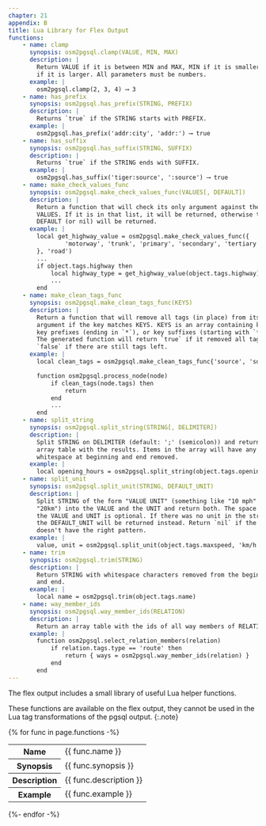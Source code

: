 ```yaml
---
chapter: 21
appendix: B
title: Lua Library for Flex Output
functions:
    - name: clamp
      synopsis: osm2pgsql.clamp(VALUE, MIN, MAX)
      description: |
        Return VALUE if it is between MIN and MAX, MIN if it is smaller, or MAX
        if it is larger. All parameters must be numbers.
      example: |
        osm2pgsql.clamp(2, 3, 4) ⟶ 3
    - name: has_prefix
      synopsis: osm2pgsql.has_prefix(STRING, PREFIX)
      description: |
        Returns `true` if the STRING starts with PREFIX.
      example: |
        osm2pgsql.has_prefix('addr:city', 'addr:') ⟶ true
    - name: has_suffix
      synopsis: osm2pgsql.has_suffix(STRING, SUFFIX)
      description: |
        Returns `true` if the STRING ends with SUFFIX.
      example: |
        osm2pgsql.has_suffix('tiger:source', ':source') ⟶ true
    - name: make_check_values_func
      synopsis: osm2pgsql.make_check_values_func(VALUES[, DEFAULT])
      description: |
        Return a function that will check its only argument against the list of
        VALUES. If it is in that list, it will be returned, otherwise the
        DEFAULT (or nil) will be returned.
      example: |
        local get_highway_value = osm2pgsql.make_check_values_func({
                'motorway', 'trunk', 'primary', 'secondary', 'tertiary'
        }, 'road')
        ...
        if object.tags.highway then
            local highway_type = get_highway_value(object.tags.highway)
            ...
        end
    - name: make_clean_tags_func
      synopsis: osm2pgsql.make_clean_tags_func(KEYS)
      description: |
        Return a function that will remove all tags (in place) from its only
        argument if the key matches KEYS. KEYS is an array containing keys,
        key prefixes (ending in `*`), or key suffixes (starting with `*`).
        The generated function will return `true` if it removed all tags,
        `false` if there are still tags left.
      example: |
        local clean_tags = osm2pgsql.make_clean_tags_func{'source', 'source:*', '*:source', 'note'}

        function osm2pgsql.process_node(node)
            if clean_tags(node.tags) then
                return
            end
            ...
        end
    - name: split_string
      synopsis: osm2pgsql.split_string(STRING[, DELIMITER])
      description: |
        Split STRING on DELIMITER (default: ';' (semicolon)) and return an
        array table with the results. Items in the array will have any
        whitespace at beginning and end removed.
      example: |
        local opening_hours = osm2pgsql.split_string(object.tags.opening_hours)
    - name: split_unit
      synopsis: osm2pgsql.split_unit(STRING, DEFAULT_UNIT)
      description: |
        Split STRING of the form "VALUE UNIT" (something like "10 mph" or
        "20km") into the VALUE and the UNIT and return both. The space between
        the VALUE and UNIT is optional. If there was no unit in the string,
        the DEFAULT_UNIT will be returned instead. Return `nil` if the STRING
        doesn't have the right pattern.
      example: |
        value, unit = osm2pgsql.split_unit(object.tags.maxspeed, 'km/h')
    - name: trim
      synopsis: osm2pgsql.trim(STRING)
      description: |
        Return STRING with whitespace characters removed from the beginning
        and end.
      example: |
        local name = osm2pgsql.trim(object.tags.name)
    - name: way_member_ids
      synopsis: osm2pgsql.way_member_ids(RELATION)
      description: |
        Return an array table with the ids of all way members of RELATION.
      example: |
        function osm2pgsql.select_relation_members(relation)
            if relation.tags.type == 'route' then
                return { ways = osm2pgsql.way_member_ids(relation) }
            end
        end
---
```


The flex output includes a small library of useful Lua helper functions.

These functions are available on the flex output, they cannot be used in
the Lua tag transformations of the pgsql output.
{:.note}

{% for func in page.functions -%}
<table class="lib">
    <tbody>
        <tr class="lib-name"><th>Name</th><td>{{ func.name }}</td></tr>
        <tr class="lib-syno"><th>Synopsis</th><td>{{ func.synopsis }}</td></tr>
        <tr class="lib-desc"><th>Description</th><td>{{ func.description }}</td></tr>
        <tr class="lib-exam"><th>Example</th><td>{{ func.example }}</td></tr>
    </tbody>
</table>
{%- endfor -%}

